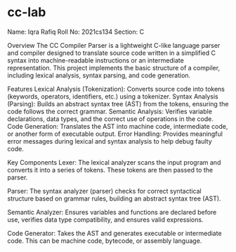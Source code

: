 # cc-lab

Name: Iqra Rafiq
Roll No: 2021cs134
Section: C


Overview
The CC Compiler Parser is a lightweight C-like language parser and compiler designed to translate source code written in a simplified C syntax into machine-readable instructions or an intermediate representation. This project implements the basic structure of a compiler, including lexical analysis, syntax parsing, and code generation.

Features
Lexical Analysis (Tokenization): Converts source code into tokens (keywords, operators, identifiers, etc.) using a tokenizer.
Syntax Analysis (Parsing): Builds an abstract syntax tree (AST) from the tokens, ensuring the code follows the correct grammar.
Semantic Analysis: Verifies variable declarations, data types, and the correct use of operations in the code.
Code Generation: Translates the AST into machine code, intermediate code, or another form of executable output.
Error Handling: Provides meaningful error messages during lexical and syntax analysis to help debug faulty code.

Key Components
Lexer: The lexical analyzer scans the input program and converts it into a series of tokens. These tokens are then passed to the parser.

Parser: The syntax analyzer (parser) checks for correct syntactical structure based on grammar rules, building an abstract syntax tree (AST).

Semantic Analyzer: Ensures variables and functions are declared before use, verifies data type compatibility, and ensures valid expressions.

Code Generator: Takes the AST and generates executable or intermediate code. This can be machine code, bytecode, or assembly language.
